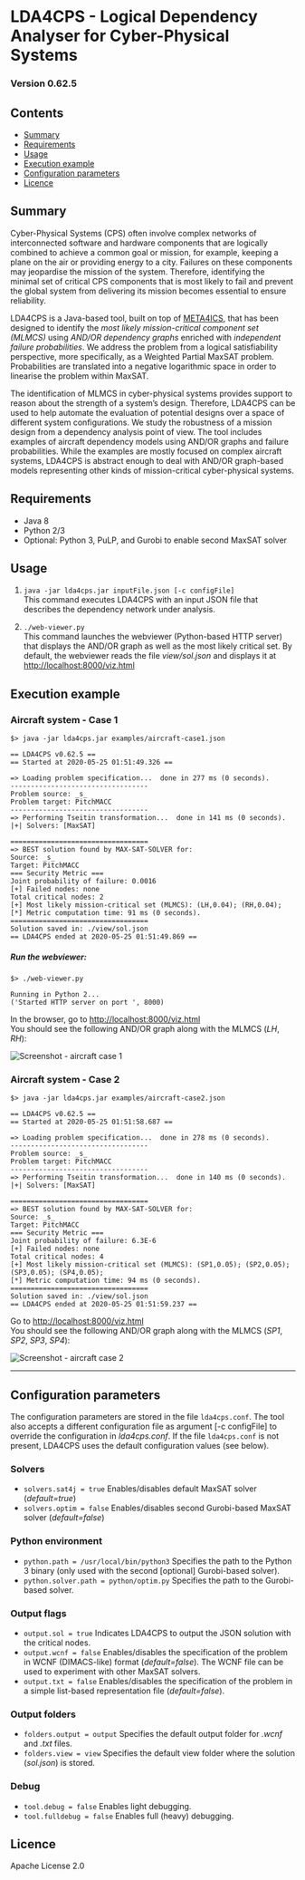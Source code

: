 # LDA4CPS - Logical Dependency Analyser for Cyber-Physical Systems
### Version 0.62.5


## Contents
- [Summary](#summary)
- [Requirements](#requirements)
- [Usage](#usage)
- [Execution example](#execution-example)
- [Configuration parameters](#configuration-parameters)
- [Licence](#licence)

## Summary
Cyber-Physical Systems (CPS) often involve complex networks of interconnected software and hardware components that are logically combined to achieve a common goal or mission, for example, keeping a plane on the air or providing energy to a city. Failures on these components may jeopardise the mission of the system. Therefore, identifying the minimal set of critical CPS components that is most likely to fail and prevent the global system from delivering its mission becomes essential to ensure reliability.

LDA4CPS is a Java-based tool, built on top of [META4ICS](https://github.com/mbarrere/meta4ics), that has been designed to identify the *most likely mission-critical component set (MLMCS)* using *AND/OR dependency graphs* enriched with *independent failure probabilities*. We address the problem from a logical satisfiability perspective, more specifically, as a Weighted Partial MaxSAT problem. Probabilities are translated into a negative logarithmic space in order to linearise the problem within MaxSAT.

The identification of MLMCS in cyber-physical systems provides support to reason about the strength of a system’s design.
Therefore, LDA4CPS can be used to help automate the evaluation of potential designs over a space of different system configurations.
We study the robustness of a mission design from a dependency analysis point of view.
The tool includes examples of aircraft dependency models using AND/OR graphs and failure probabilities.
While the examples are mostly focused on complex aircraft systems, LDA4CPS is abstract enough to deal with AND/OR graph-based models representing other kinds of mission-critical cyber-physical systems.


## Requirements
* Java 8
* Python 2/3
* Optional: Python 3, PuLP, and Gurobi to enable second MaxSAT solver

## Usage

1. ```java -jar lda4cps.jar inputFile.json [-c configFile]```  
This command executes LDA4CPS with an input JSON file that describes the dependency network under analysis.

2. ```./web-viewer.py```  
This command launches the webviewer (Python-based HTTP server) that displays the AND/OR graph as well as the most likely critical set.
By default, the webviewer reads the file *view/sol.json* and displays it at [http://localhost:8000/viz.html](http://localhost:8000/viz.html)



## Execution example

### Aircraft system - Case 1
```
$> java -jar lda4cps.jar examples/aircraft-case1.json
```
```
== LDA4CPS v0.62.5 ==
== Started at 2020-05-25 01:51:49.326 ==

=> Loading problem specification...  done in 277 ms (0 seconds).
----------------------------------
Problem source: _s_
Problem target: PitchMACC
----------------------------------
=> Performing Tseitin transformation...  done in 141 ms (0 seconds).
|+| Solvers: [MaxSAT]

==================================
=> BEST solution found by MAX-SAT-SOLVER for:
Source: _s_
Target: PitchMACC
=== Security Metric ===
Joint probability of failure: 0.0016
[+] Failed nodes: none
Total critical nodes: 2
[+] Most likely mission-critical set (MLMCS): (LH,0.04); (RH,0.04);
[*] Metric computation time: 91 ms (0 seconds).
==================================
Solution saved in: ./view/sol.json
== LDA4CPS ended at 2020-05-25 01:51:49.869 ==
```

##### Run the webviewer:
```
$> ./web-viewer.py
```
```
Running in Python 2...
('Started HTTP server on port ', 8000)
```
In the browser, go to [http://localhost:8000/viz.html](http://localhost:8000/viz.html)  
You should see the following AND/OR graph along with the MLMCS (*LH*, *RH*):

![Screenshot - aircraft case 1](https://github.com/mbarrere/lda4cps/blob/master/screenshots/aircraft-case1.png)



### Aircraft system - Case 2
```
$> java -jar lda4cps.jar examples/aircraft-case2.json
```
```
== LDA4CPS v0.62.5 ==
== Started at 2020-05-25 01:51:58.687 ==

=> Loading problem specification...  done in 278 ms (0 seconds).
----------------------------------
Problem source: _s_
Problem target: PitchMACC
----------------------------------
=> Performing Tseitin transformation...  done in 140 ms (0 seconds).
|+| Solvers: [MaxSAT]

==================================
=> BEST solution found by MAX-SAT-SOLVER for:
Source: _s_
Target: PitchMACC
=== Security Metric ===
Joint probability of failure: 6.3E-6
[+] Failed nodes: none
Total critical nodes: 4
[+] Most likely mission-critical set (MLMCS): (SP1,0.05); (SP2,0.05); (SP3,0.05); (SP4,0.05);
[*] Metric computation time: 94 ms (0 seconds).
==================================
Solution saved in: ./view/sol.json
== LDA4CPS ended at 2020-05-25 01:51:59.237 ==
```
Go to [http://localhost:8000/viz.html](http://localhost:8000/viz.html)  
You should see the following AND/OR graph along with the MLMCS (*SP1*, *SP2*, *SP3*, *SP4*):

![Screenshot - aircraft case 2](https://github.com/mbarrere/lda4cps/blob/master/screenshots/aircraft-case2.png)

---

## Configuration parameters
The configuration parameters are stored in the file `lda4cps.conf`.
The tool also accepts a different configuration file as argument [-c configFile] to override the configuration in *lda4cps.conf*. If the file `lda4cps.conf` is not present, LDA4CPS uses the default configuration values (see below).

### Solvers
* ```solvers.sat4j = true``` Enables/disables default MaxSAT solver (*default=true*)
* ```solvers.optim = false``` Enables/disables second Gurobi-based MaxSAT solver (*default=false*)

### Python environment
* ```python.path = /usr/local/bin/python3``` Specifies the path to the Python 3 binary (only used with the second [optional] Gurobi-based solver).
* ```python.solver.path = python/optim.py``` Specifies the path to the Gurobi-based solver.

### Output flags
* ```output.sol = true``` Indicates LDA4CPS to output the JSON solution with the critical nodes.
* ```output.wcnf = false``` Enables/disables the specification of the problem in WCNF (DIMACS-like) format (*default=false*). The WCNF file can be used to experiment with other MaxSAT solvers.
* ```output.txt = false``` Enables/disables the specification of the problem in a simple list-based representation file (*default=false*).


### Output folders
* ```folders.output = output``` Specifies the default output folder for *.wcnf* and *.txt* files.
* ```folders.view = view``` Specifies the default view folder where the solution (*sol.json*) is stored.

### Debug
* ```tool.debug = false``` Enables light debugging.
* ```tool.fulldebug = false``` Enables full (heavy) debugging.

## Licence
Apache License 2.0
